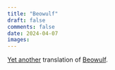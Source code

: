 ```yaml
---
title: "Beowulf"
draft: false
comments: false
date: 2024-04-07
images:
---
```


[Yet another](https://en.wikipedia.org/wiki/List_of_translations_of_Beowulf) translation of [Beowulf](https://en.wikipedia.org/wiki/Beowulf).
